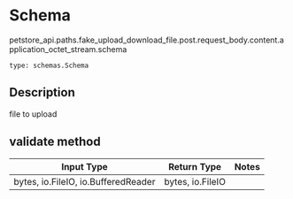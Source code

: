 # Schema
petstore_api.paths.fake_upload_download_file.post.request_body.content.application_octet_stream.schema
```
type: schemas.Schema
```

## Description
file to upload

## validate method
Input Type | Return Type | Notes
------------ | ------------- | -------------
bytes, io.FileIO, io.BufferedReader | bytes, io.FileIO |
